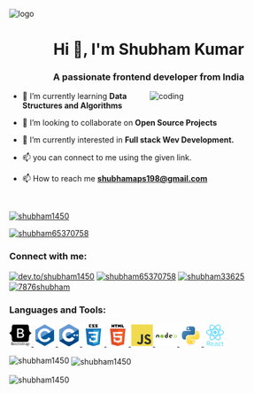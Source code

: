 ![logo](https://c1.wallpaperflare.com/preview/14/432/956/laptop-computer-dark-room.jpg)
<h1 align="center">Hi 👋, I'm Shubham Kumar</h1>
<h3 align="center">A passionate frontend developer from India</h3>

<img align="right" alt="coding" width="250" src="https://camo.githubusercontent.com/40165a147c3dcea0fa1db780bb533fc5f98546ccfb9d5d05ddb2f429277f5348/68747470733a2f2f616e616c7974696373696e6469616d61672e636f6d2f77702d636f6e74656e742f75706c6f6164732f323031382f31322f646576656c6f7065722d6472696262626c652e676966">

- 🌱 I’m currently learning **Data Structures and Algorithms**

- 👯 I’m looking to collaborate on **Open Source Projects**
- 🌱 I’m currently interested in **Full stack Wev Development.**
- 📫 you can connect to me using the given link.
- 📫 How to reach me **shubhamaps198@gmail.com**

  <br>
<p align="left"> <a href="https://github.com/ryo-ma/github-profile-trophy"><img src="https://github-profile-trophy.vercel.app/?username=shubham1450" alt="shubham1450" /></a> </p>

<p align="left"> <a href="https://twitter.com/shubham65370758" target="blank"><img src="https://img.shields.io/twitter/follow/shubham65370758?logo=twitter&style=for-the-badge" alt="shubham65370758" /></a> </p>

<h3 align="left">Connect with me:</h3>
<p align="left">
<a href="https://dev.to/dev.to/shubham1450" target="blank"><img align="center" src="https://raw.githubusercontent.com/rahuldkjain/github-profile-readme-generator/master/src/images/icons/Social/devto.svg" alt="dev.to/shubham1450" height="30" width="40" /></a>
<a href="https://twitter.com/shubham65370758" target="blank"><img align="center" src="https://raw.githubusercontent.com/rahuldkjain/github-profile-readme-generator/master/src/images/icons/Social/twitter.svg" alt="shubham65370758" height="30" width="40" /></a>
<a href="https://linkedin.com/in/shubham33625" target="blank"><img align="center" src="https://raw.githubusercontent.com/rahuldkjain/github-profile-readme-generator/master/src/images/icons/Social/linked-in-alt.svg" alt="shubham33625" height="30" width="40" /></a>
<a href="https://instagram.com/7876shubham" target="blank"><img align="center" src="https://raw.githubusercontent.com/rahuldkjain/github-profile-readme-generator/master/src/images/icons/Social/instagram.svg" alt="7876shubham" height="30" width="40" /></a>
</p>

<h3 align="left">Languages and Tools:</h3>
<p align="left"> <a href="https://getbootstrap.com" target="_blank" rel="noreferrer"> <img src="https://raw.githubusercontent.com/devicons/devicon/master/icons/bootstrap/bootstrap-plain-wordmark.svg" alt="bootstrap" width="40" height="40"/> </a> <a href="https://www.cprogramming.com/" target="_blank" rel="noreferrer"> <img src="https://raw.githubusercontent.com/devicons/devicon/master/icons/c/c-original.svg" alt="c" width="40" height="40"/> </a> <a href="https://www.w3schools.com/cpp/" target="_blank" rel="noreferrer"> <img src="https://raw.githubusercontent.com/devicons/devicon/master/icons/cplusplus/cplusplus-original.svg" alt="cplusplus" width="40" height="40"/> </a> <a href="https://www.w3schools.com/css/" target="_blank" rel="noreferrer"> <img src="https://raw.githubusercontent.com/devicons/devicon/master/icons/css3/css3-original-wordmark.svg" alt="css3" width="40" height="40"/> </a> <a href="https://www.w3.org/html/" target="_blank" rel="noreferrer"> <img src="https://raw.githubusercontent.com/devicons/devicon/master/icons/html5/html5-original-wordmark.svg" alt="html5" width="40" height="40"/> </a> <a href="https://developer.mozilla.org/en-US/docs/Web/JavaScript" target="_blank" rel="noreferrer"> <img src="https://raw.githubusercontent.com/devicons/devicon/master/icons/javascript/javascript-original.svg" alt="javascript" width="40" height="40"/> </a> <a href="https://nodejs.org" target="_blank" rel="noreferrer"> <img src="https://raw.githubusercontent.com/devicons/devicon/master/icons/nodejs/nodejs-original-wordmark.svg" alt="nodejs" width="40" height="40"/> </a> <a href="https://www.python.org" target="_blank" rel="noreferrer"> <img src="https://raw.githubusercontent.com/devicons/devicon/master/icons/python/python-original.svg" alt="python" width="40" height="40"/> </a> <a href="https://reactjs.org/" target="_blank" rel="noreferrer"> <img src="https://raw.githubusercontent.com/devicons/devicon/master/icons/react/react-original-wordmark.svg" alt="react" width="40" height="40"/> </a> </p>

<p><img align="left" src="https://github-readme-stats.vercel.app/api/top-langs?username=shubham1450&show_icons=true&locale=en&layout=compact" alt="shubham1450" /></p>

<p>&nbsp;<img align="center" src="https://github-readme-stats.vercel.app/api?username=shubham1450&show_icons=true&locale=en" alt="shubham1450" /></p>

<p><img align="center" src="https://github-readme-streak-stats.herokuapp.com/?user=shubham1450&" alt="shubham1450" /></p>
